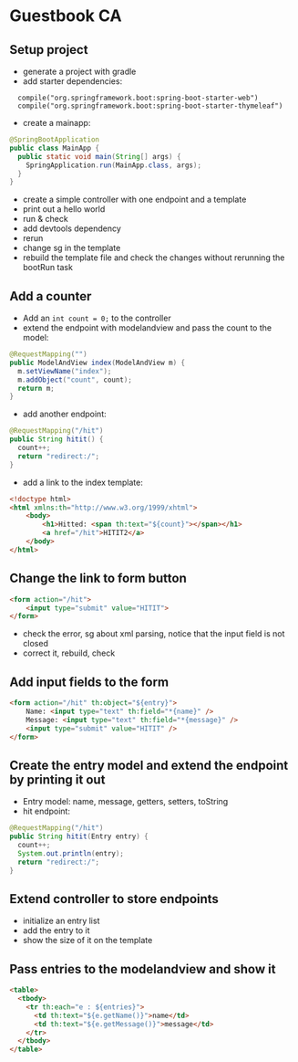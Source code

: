 # Guestbook CA

## Setup project
- generate a project with gradle
- add starter dependencies:
```
  compile("org.springframework.boot:spring-boot-starter-web")
  compile("org.springframework.boot:spring-boot-starter-thymeleaf")
```
- create a mainapp:
```java
@SpringBootApplication
public class MainApp {
  public static void main(String[] args) {
    SpringApplication.run(MainApp.class, args);
  }
}
```
- create a simple controller with one endpoint and a template
- print out a hello world
- run & check
- add devtools dependency
- rerun
- change sg in the template
- rebuild the template file and check the changes without rerunning the bootRun task

## Add a counter
- Add an `int count = 0;` to the controller
- extend the endpoint with modelandview and pass the count to the model:
```java
@RequestMapping("")
public ModelAndView index(ModelAndView m) {
  m.setViewName("index");
  m.addObject("count", count);
  return m;
}
```
- add another endpoint:
```java
@RequestMapping("/hit")
public String hitit() {
  count++;
  return "redirect:/";
}
```
- add a link to the index template:
```html
<!doctype html>
<html xmlns:th="http://www.w3.org/1999/xhtml">
    <body>
        <h1>Hitted: <span th:text="${count}"></span></h1>
        <a href="/hit">HITIT2</a>
    </body>
</html>
```

## Change the link to form button
```html
<form action="/hit">
    <input type="submit" value="HITIT">
</form>
```
- check the error, sg about xml parsing, notice that the input field is not closed
- correct it, rebuild, check

## Add input fields to the form
```html
<form action="/hit" th:object="${entry}">
    Name: <input type="text" th:field="*{name}" />
    Message: <input type="text" th:field="*{message}" />
    <input type="submit" value="HITIT" />
</form>
```

## Create the entry model and extend the endpoint by printing it out
- Entry model: name, message, getters, setters, toString
- hit endpoint:
```java
@RequestMapping("/hit")
public String hitit(Entry entry) {
  count++;
  System.out.println(entry);
  return "redirect:/";
}
```

## Extend controller to store endpoints
- initialize an entry list
- add the entry to it
- show the size of it on the template

## Pass entries to the modelandview and show it
```html
<table>
  <tbody>
    <tr th:each="e : ${entries}">
      <td th:text="${e.getName()}">name</td>
      <td th:text="${e.getMessage()}">message</td>
    </tr>
  </tbody>
</table>
```
